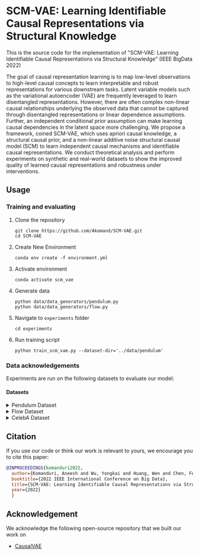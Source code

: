 # SCM-VAE: Learning Identifiable Causal Representations via Structural Knowledge
This is the source code for the implementation of "SCM-VAE: Learning Identifiable Causal Representations via Structural Knowledge" (IEEE BigData 2022)

The goal of causal representation learning is to map low-level observations to high-level causal concepts to learn interpretable and robust representations for various downstream tasks. Latent variable models such as the variational autoencoder (VAE) are frequently leveraged to learn disentangled representations. However, there are often complex non-linear causal relationships underlying the observed data that cannot be captured through disentangled representations or linear dependence assumptions. Further, an independent conditional prior assumption can make learning causal dependencies in the latent space more challenging. We propose a framework, coined SCM-VAE, which uses apriori causal knowledge, a structural causal prior, and a non-linear additive noise structural causal model (SCM) to learn independent causal mechanisms and identifiable causal representations. We conduct theoretical analysis and perform experiments on synthetic and real-world datasets to show the improved quality of learned causal representations and robustness under interventions.



## Usage

### Training and evaluating 

1. Clone the repository

     ```
     git clone https://github.com/Akomand/SCM-VAE.git
     cd SCM-VAE
     ```

2. Create New Environment

    ```
    conda env create -f environment.yml
    ```

3. Activate environment

    ```
    conda activate scm_vae
    ```

4. Generate data

    ```
    python data/data_generators/pendulum.py
    python data/data_generators/flow.py
    ```

5. Navigate to `experiments` folder

    ```
    cd experiments
    ```

6. Run training script

    ```
    python train_scm_vae.py --dataset-dir='../data/pendulum'
    ```


### Data acknowledgements
Experiments are run on the following datasets to evaluate our model:

#### Datasets
<details closed>
<summary>Pendulum Dataset</summary>

[Link to dataset](https://github.com/huawei-noah/trustworthyAI/tree/master/research/CausalVAE/causal_data)
</details>

<details closed>
<summary>Flow Dataset</summary>

[Link to dataset](https://github.com/huawei-noah/trustworthyAI/tree/master/research/CausalVAE/causal_data)
</details>

<details closed>
<summary>CelebA Dataset</summary>

[Link to dataset](https://mmlab.ie.cuhk.edu.hk/projects/CelebA.html)
</details>

## Citation

If you use our code or think our work is relevant to yours, we encourage you to cite this paper:

```bibtex
@INPROCEEDINGS{komanduri2022,
  author={Komanduri, Aneesh and Wu, Yongkai and Huang, Wen and Chen, Feng and Wu, Xintao},
  booktitle={2022 IEEE International Conference on Big Data}, 
  title={SCM-VAE: Learning Identifiable Causal Representations via Structural Knowledge}, 
  year={2022}
  }
```


## Acknowledgement
We acknowledge the following open-source repository that we built our work on
- [CausalVAE](https://github.com/huawei-noah/trustworthyAI/tree/master/research/CausalVAE)

